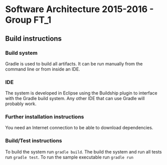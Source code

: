 # Software Architecture 2015-2016 - Group FT_1 

## Build instructions

### Build system
Gradle is used to build all artifacts. It can be run manually from the command line or from inside an IDE.

### IDE
The system is developed in Eclipse using the Buildship plugin to interface with the Gradle build system. Any other IDE that can use Gradle will probably work.

### Further installation instructions
You need an Internet connection to be able to download dependencies.

### Build/Test instructions
To build the system run `gradle build`. The build the system and run all tests run `gradle test`. To run the sample executable run `gradle run`
